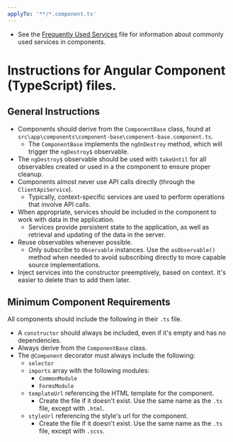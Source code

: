 ```yaml
---
applyTo: '**/*.component.ts'
---
```


  - See the [Frequently Used Services](./services.instructions.md) file for information about commonly used services in components.

# Instructions for Angular Component (TypeScript) files.

## General Instructions
  - Components should derive from the `ComponentBase` class, found at `src\app\components\component-base\component-base.component.ts`.
    - The `ComponentBase` implements the `ngOnDestroy` method, which will trigger the `ngDestroy$` observable.
  - The `ngDestroy$` observable should be used with `takeUntil` for all observables created or used in a the component to ensure proper cleanup.
  - Components almost never use API calls directly (through the `ClientApiService`).
    - Typically, context-specific services are used to perform operations that involve API calls.
  - When appropriate, services should be included in the component to work with data in the application.
    - Services provide persistent state to the application, as well as retrieval and updating of the data in the server.
  - Reuse observables whenever possible.
    - Only subscribe to `Observable` instances.  Use the `asObservable()` method when needed to avoid subscribing directly to more capable source implementations.
  - Inject services into the constructor preemptively, based on context.  It's easier to delete than to add them later.
  
## Minimum Component Requirements
All components should include the following in their `.ts` file.
  - A `constructor` should always be included, even if it's empty and has no dependencies.
  - Always derive from the `ComponentBase` class.
  - The `@Component` decorator must always include the following:
    - `selector`
    - `imports` array with the following modules:
      - `CommonModule`
      - `FormsModule`
    - `templateUrl` referencing the HTML template for the component.
      - Create the file if it doesn't exist.  Use the same name as the `.ts` file, except with `.html`.
    - `styleUrl` referencing the style's url for the component.
      - Create the file if it doesn't exist.  Use the same name as the `.ts` file, except with `.scss`.
    